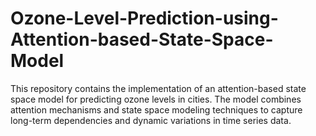 # Ozone-Level-Prediction-using-Attention-based-State-Space-Model
This repository contains the implementation of an attention-based state space model for predicting ozone levels in cities. The model combines attention mechanisms and state space modeling techniques to capture long-term dependencies and dynamic variations in time series data.
